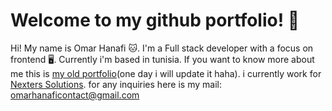 # Welcome to my github portfolio! 👋

Hi! My name is Omar Hanafi 🐱.
I'm a Full stack developer with a focus on frontend 🖥️. Currently i'm based in tunisia.
If you want to know more about me this is [my old portfolio](https://skerrepy.github.io/portfolio/)(one day i will update it haha).
i currently work for [Nexters Solutions](https://nexter.tech).
for any inquiries here is my mail: [omarhanaficontact@gmail.com](mailto:omarhanaficontact@gmail.com)
